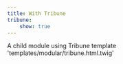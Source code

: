 ```yaml
---
title: With Tribune
tribune:
    show: true
---
```

A child module using Tribune template 'templates/modular/tribune.html.twig'